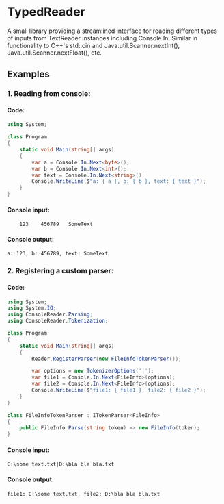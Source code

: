 # TypedReader
A small library providing a streamlined interface for reading different types of inputs from TextReader instances including Console.In. Similar in functionality to C++'s std::cin and Java.util.Scanner.nextInt(), Java.util.Scanner.nextFloat(), etc.

## Examples

### 1. Reading from console:

#### Code:

```csharp
using System;

class Program
{
    static void Main(string[] args)
    {
        var a = Console.In.Next<byte>();
        var b = Console.In.Next<int>();
        var text = Console.In.Next<string>();
        Console.WriteLine($"a: { a }, b: { b }, text: { text }");
    }
}
```

#### Console input:

```
    123    456789   SomeText
```

#### Console output:

```
a: 123, b: 456789, text: SomeText
```

### 2. Registering a custom parser:

#### Code:

```csharp
using System;
using System.IO;
using ConsoleReader.Parsing;
using ConsoleReader.Tokenization;

class Program
{
    static void Main(string[] args)
    {
        Reader.RegisterParser(new FileInfoTokenParser());

        var options = new TokenizerOptions('|');
        var file1 = Console.In.Next<FileInfo>(options);
        var file2 = Console.In.Next<FileInfo>(options);
        Console.WriteLine($"file1: { file1 }, file2: { file2 }");
    }
}

class FileInfoTokenParser : ITokenParser<FileInfo>
{
    public FileInfo Parse(string token) => new FileInfo(token);
}

```

#### Console input:

```
C:\some text.txt|D:\bla bla bla.txt
```

#### Console output:

```
file1: C:\some text.txt, file2: D:\bla bla bla.txt
```
